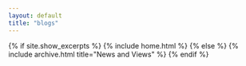 ```yaml
---
layout: default
title: "blogs"
---
```


{% if site.show_excerpts %}
  {% include home.html %}
{% else %}
  {% include archive.html title="News and Views" %}
{% endif %}
